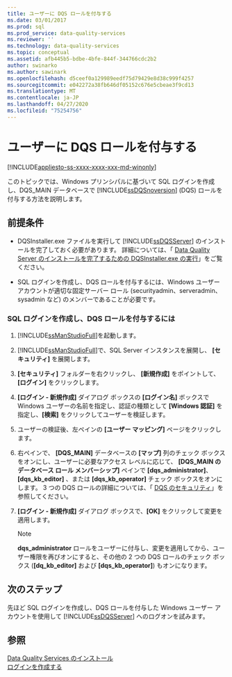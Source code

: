 ```yaml
---
title: ユーザーに DQS ロールを付与する
ms.date: 03/01/2017
ms.prod: sql
ms.prod_service: data-quality-services
ms.reviewer: ''
ms.technology: data-quality-services
ms.topic: conceptual
ms.assetid: afb445b5-bdbe-4bfe-844f-344766cdc2b2
author: swinarko
ms.author: sawinark
ms.openlocfilehash: d5ceef0a129989eedf75d79429e8d38c999f4257
ms.sourcegitcommit: e042272a38fb646df05152c676e5cbeae3f9cd13
ms.translationtype: MT
ms.contentlocale: ja-JP
ms.lasthandoff: 04/27/2020
ms.locfileid: "75254756"
---
```

# <a name="grant-dqs-roles-to-users"></a>ユーザーに DQS ロールを付与する

[!INCLUDE[appliesto-ss-xxxx-xxxx-xxx-md-winonly](../../includes/appliesto-ss-xxxx-xxxx-xxx-md-winonly.md)]

  このトピックでは、Windows プリンシパルに基づいて SQL ログインを作成し、DQS_MAIN データベースで [!INCLUDE[ssDQSnoversion](../../includes/ssdqsnoversion-md.md)] (DQS) ロールを付与する方法を説明します。  
  
## <a name="prerequisites"></a>前提条件  
  
-   DQSInstaller.exe ファイルを実行して [!INCLUDE[ssDQSServer](../../includes/ssdqsserver-md.md)] のインストールを完了しておく必要があります。 詳細については、「 [Data Quality Server のインストールを完了するための DQSInstaller.exe の実行](../../data-quality-services/install-windows/run-dqsinstaller-exe-to-complete-data-quality-server-installation.md)」をご覧ください。  
  
-   SQL ログインを作成し、DQS ロールを付与するには、Windows ユーザー アカウントが適切な固定サーバー ロール (securityadmin、serveradmin、sysadmin など) のメンバーであることが必要です。  
  
### <a name="to-create-sql-login-and-grant-dqs-roles"></a>SQL ログインを作成し、DQS ロールを付与するには  
  
1.  [!INCLUDE[ssManStudioFull](../../includes/ssmanstudiofull-md.md)]を起動します。  
  
2.  [!INCLUDE[ssManStudioFull](../../includes/ssmanstudiofull-md.md)]で、SQL Server インスタンスを展開し、 **[セキュリティ]** を展開します。  
  
3.  **[セキュリティ]** フォルダーを右クリックし、 **[新規作成]** をポイントして、 **[ログイン]** をクリックします。  
  
4.  **[ログイン - 新規作成]** ダイアログ ボックスの **[ログイン名]** ボックスで Windows ユーザーの名前を指定し、認証の種類として **[Windows 認証]** を指定し、**[検索]** をクリックしてユーザーを検証します。  
  
5.  ユーザーの検証後、左ペインの **[ユーザー マッピング]** ページをクリックします。  
  
6.  右ペインで、 **[DQS_MAIN]** データベースの **[マップ]** 列のチェック ボックスをオンにし、ユーザーに必要なアクセス レベルに応じて、 **[DQS_MAIN のデータベース ロール メンバーシップ]** ペインで **[dqs_administrator]**、 **[dqs_kb_editor]** 、または **[dqs_kb_operator]** チェック ボックスをオンにします。 3 つの DQS ロールの詳細については、「 [DQS のセキュリティ](../../data-quality-services/dqs-security.md)」を参照してください。  
  
7.  **[ログイン - 新規作成]** ダイアログ ボックスで、**[OK]** をクリックして変更を適用します。  
  
    > [!NOTE]  
    >  **dqs_administrator** ロールをユーザーに付与し、変更を適用してから、ユーザー権限を再びオンにすると、その他の 2 つの DQS ロールのチェック ボックス (**[dq_kb_editor]** および **[dqs_kb_operator]**) もオンになります。  
  
## <a name="next-steps"></a>次のステップ  
 先ほど SQL ログインを作成し、DQS ロールを付与した Windows ユーザー アカウントを使用して [!INCLUDE[ssDQSServer](../../includes/ssdqsserver-md.md)] へのログオンを試みます。  
  
## <a name="see-also"></a>参照  
 [Data Quality Services のインストール](../../data-quality-services/install-windows/install-data-quality-services.md)   
 [ログインを作成する](../../relational-databases/security/authentication-access/create-a-login.md)  
  
  

